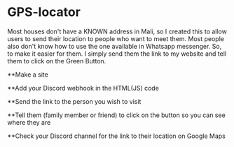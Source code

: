 # GPS-locator
Most houses don't have a KNOWN address in Mali, so I created this to allow users to send their location to people who want to meet them.
Most people also don't know how to use the one available in Whatsapp messenger.
So, to make it easier for them. I simply send them the link to my website and tell them to click on the Green Button.

**Make a site

**Add your Discord webhook in the HTML(JS) code

**Send the link to the person you wish to visit

**Tell them (family member or friend) to click on the button so you can see where they are

**Check your Discord channel for the link to their location on Google Maps
